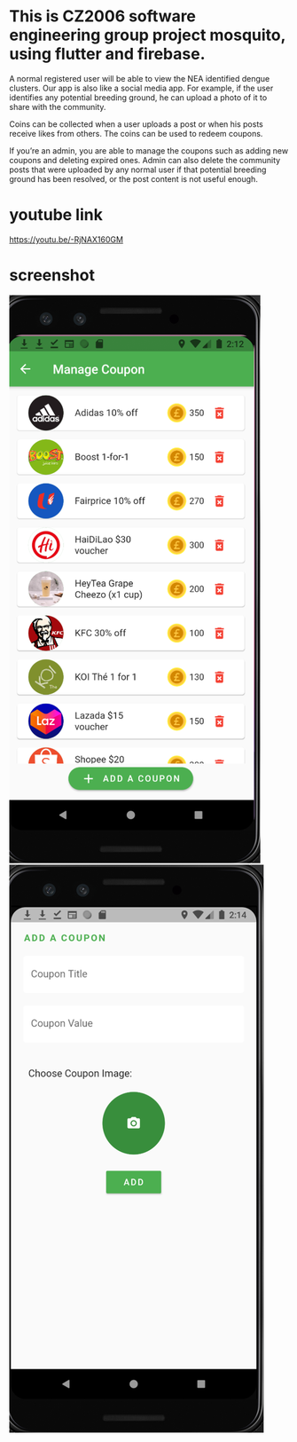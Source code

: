 # This is CZ2006 software engineering group project mosquito, using flutter and firebase.

A normal registered user will be able to view the NEA identified dengue clusters. Our app is also like a social media app. For example, if the user identifies any potential breeding ground, he can upload a photo of it to share with the community. 

Coins can be collected when a user uploads a post or when his posts receive likes from others. The coins can be used to redeem coupons. 

If you’re an admin, you are able to manage the coupons such as adding new coupons and deleting expired ones. Admin can also delete the community posts that were uploaded by any normal user if that potential breeding ground has been resolved, or the post content is not useful enough.

# youtube link
https://youtu.be/-RjNAX160GM 

# screenshot

![alt text](https://github.com/zhanggiene/cz2006/blob/master/Screenshot%202021-04-11%20at%202.12.50%20PM.png)
![alt text](https://github.com/zhanggiene/cz2006/blob/master/Screenshot%202021-04-11%20at%202.14.53%20PM.png)

